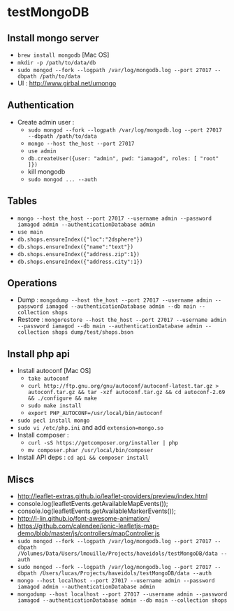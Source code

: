 testMongoDB
===========

Install mongo server
--------------------
- `brew install mongodb` [Mac OS]
- `mkdir -p /path/to/data/db`
- `sudo mongod --fork --logpath /var/log/mongodb.log --port 27017 --dbpath /path/to/data`
- UI : http://www.girbal.net/umongo

Authentication
--------------
- Create admin user : 
    - `sudo mongod --fork --logpath /var/log/mongodb.log --port 27017 --dbpath /path/to/data`
    - `mongo --host the_host --port 27017`
    - `use admin`
    - `db.createUser({user: "admin", pwd: "iamagod", roles: [ "root" ]})`
    - kill mongodb
    - `sudo mongod ... --auth`

Tables
------
- `mongo --host the_host --port 27017 --username admin --password iamagod admin --authenticationDatabase admin`
- `use main`
- `db.shops.ensureIndex({"loc":"2dsphere"})`
- `db.shops.ensureIndex({"name":"text"})`
- `db.shops.ensureIndex({"address.zip":1})`
- `db.shops.ensureIndex({"address.city":1})`

Operations
----------
- Dump : `mongodump --host the_host --port 27017 --username admin --password iamagod --authenticationDatabase admin --db main --collection shops`
- Restore : `mongorestore --host the_host --port 27017 --username admin --password iamagod --db main --authenticationDatabase admin --collection shops dump/test/shops.bson`


Install php api
---------------
- Install autoconf [Mac OS]
    - `take autoconf`
    - `curl http://ftp.gnu.org/gnu/autoconf/autoconf-latest.tar.gz > autoconf.tar.gz && tar -xzf autoconf.tar.gz && cd autoconf-2.69 && ./configure && make`
    - `sudo make install`
    - `export PHP_AUTOCONF=/usr/local/bin/autoconf`
- `sudo pecl install mongo`
- `sudo vi /etc/php.ini` and add `extension=mongo.so`
- Install composer :
    - `curl -sS https://getcomposer.org/installer | php`
    - `mv composer.phar /usr/local/bin/composer`
- Install API deps : `cd api && composer install`



Miscs
-----
- http://leaflet-extras.github.io/leaflet-providers/preview/index.html
- console.log(leafletEvents.getAvailableMapEvents());
- console.log(leafletEvents.getAvailableMarkerEvents());
- http://l-lin.github.io/font-awesome-animation/
- https://github.com/calendee/ionic-leafletjs-map-demo/blob/master/js/controllers/mapController.js
- `sudo mongod --fork --logpath /var/log/mongodb.log --port 27017 --dbpath /Volumes/Data/Users/lmouille/Projects/haveidols/testMongoDB/data --auth`
- `sudo mongod --fork --logpath /var/log/mongodb.log --port 27017 --dbpath /Users/lucas/Projects/haveidols/testMongoDB/data --auth`
- `mongo --host localhost --port 27017 --username admin --password iamagod admin --authenticationDatabase admin`
- `mongodump --host localhost --port 27017 --username admin --password iamagod --authenticationDatabase admin --db main --collection shops`